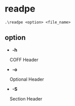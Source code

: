 # readpe

```
.\readpe <option> <file_name>
```

## option

- **-h**

&nbsp; &nbsp; COFF Header

- **-o**

&nbsp; &nbsp; Optional Header

- **-S**

&nbsp; &nbsp; Section Header
